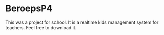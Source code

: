 # BeroepsP4

This was a project for school. It is a realtime kids management system for teachers. Feel free to download it.
